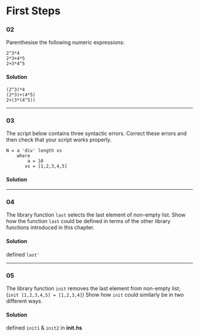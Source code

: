 # First Steps

### 02

Parenthesise the following numeric expressions:

```
2^3*4 
2*3+4*5
2+3*4^5
```

#### Solution
```
(2^3)*4 
(2*3)+(4*5)
2+(3*(4^5))
```
---

### 03

The script below contains three syntactic errors. Correct these errors and then check
that your script works properly.


```
N = a 'div' length xs
    where 
        a = 10
       xs = [1,2,3,4,5]
```

#### Solution

---


### 04
The library function `last` selects the last element of non-empty list. Show how
the function `last` could be defined in terms of the other library functions introduced in this chapter.

#### Solution
defined `last'`

---

### 05
The library function `init` removes the last element from non-empty list; 
(`init [1,2,3,4,5] = [1,2,3,4]`)  Show how `init` could similarly be in two different ways.
  
#### Solution
defined `init1` & `init2` in **init.hs**
